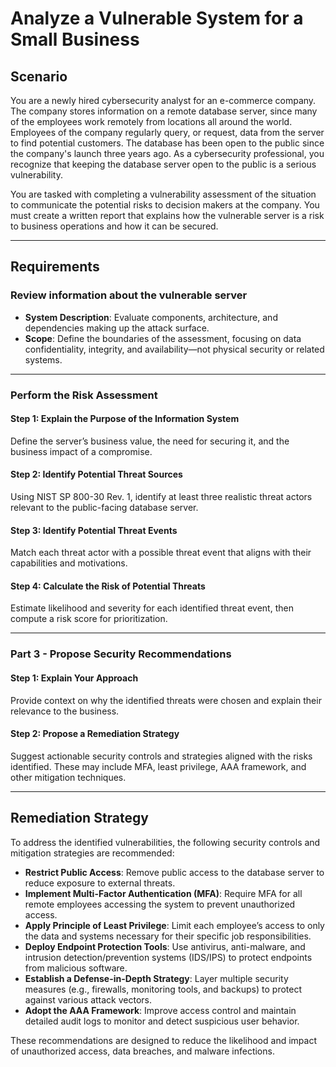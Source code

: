 # Analyze a Vulnerable System for a Small Business

## Scenario

You are a newly hired cybersecurity analyst for an e-commerce company. The company stores information on a remote database server, since many of the employees work remotely from locations all around the world. Employees of the company regularly query, or request, data from the server to find potential customers. The database has been open to the public since the company's launch three years ago. As a cybersecurity professional, you recognize that keeping the database server open to the public is a serious vulnerability.

You are tasked with completing a vulnerability assessment of the situation to communicate the potential risks to decision makers at the company. You must create a written report that explains how the vulnerable server is a risk to business operations and how it can be secured.

---

## Requirements

### Review information about the vulnerable server

- **System Description**: Evaluate components, architecture, and dependencies making up the attack surface.
- **Scope**: Define the boundaries of the assessment, focusing on data confidentiality, integrity, and availability—not physical security or related systems.

---

### Perform the Risk Assessment

#### Step 1: Explain the Purpose of the Information System
Define the server’s business value, the need for securing it, and the business impact of a compromise.

#### Step 2: Identify Potential Threat Sources
Using NIST SP 800-30 Rev. 1, identify at least three realistic threat actors relevant to the public-facing database server.

#### Step 3: Identify Potential Threat Events
Match each threat actor with a possible threat event that aligns with their capabilities and motivations.

#### Step 4: Calculate the Risk of Potential Threats
Estimate likelihood and severity for each identified threat event, then compute a risk score for prioritization.

---

### Part 3 - Propose Security Recommendations

#### Step 1: Explain Your Approach
Provide context on why the identified threats were chosen and explain their relevance to the business.

#### Step 2: Propose a Remediation Strategy
Suggest actionable security controls and strategies aligned with the risks identified. These may include MFA, least privilege, AAA framework, and other mitigation techniques.

---

## Remediation Strategy

To address the identified vulnerabilities, the following security controls and mitigation strategies are recommended:

- **Restrict Public Access**: Remove public access to the database server to reduce exposure to external threats.
- **Implement Multi-Factor Authentication (MFA)**: Require MFA for all remote employees accessing the system to prevent unauthorized access.
- **Apply Principle of Least Privilege**: Limit each employee’s access to only the data and systems necessary for their specific job responsibilities.
- **Deploy Endpoint Protection Tools**: Use antivirus, anti-malware, and intrusion detection/prevention systems (IDS/IPS) to protect endpoints from malicious software.
- **Establish a Defense-in-Depth Strategy**: Layer multiple security measures (e.g., firewalls, monitoring tools, and backups) to protect against various attack vectors.
- **Adopt the AAA Framework**: Improve access control and maintain detailed audit logs to monitor and detect suspicious user behavior.

These recommendations are designed to reduce the likelihood and impact of unauthorized access, data breaches, and malware infections.
